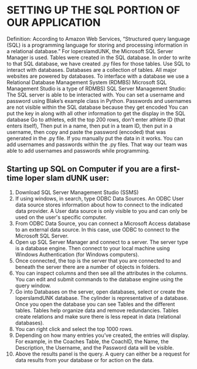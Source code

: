 # SETTING UP THE SQL PORTION OF OUR APPLICATION
Definition: According to Amazon Web Services, “Structured query language (SQL) is a programming language for storing and processing information in a relational database.” 
For loperslamdUNK, the Microsoft SQL Server Manager is used. Tables were created in the SQL database. In order to write to that SQL database, we have created .py files for those tables. 
Use SQL to interact with databases. Databases are a collection of tables. All major websites are powered by databases. 
To interface with a database we use a Relational Database Management System (RDMBS)
Microsoft SQL Management Studio is a type of RDMBS) 
SQL Server Management Studio: The SQL server is able to be interacted with. You can set a username and password using Blake’s example class in Python. 
Passwords and usernames are not visible within the SQL database because they get encoded 
You can put the key in along with all other information to get the display in the SQL database 
Go to athletes, edit the top 200 rows, don’t enter athlete ID (that enters itself), Then put in a name, then put in a team ID, then put in a username, then copy and paste the password (encoded) that was generated in the .py file. 
If you manually put the data in it works. You can add usernames and passwords within the .py files. That way our team was able to add usernames and passwords while programming. 


## Starting up SQL on Computer if you are a first-time loper slam dUNK user:
1. Download SQL Server Management Studio (SSMS)
2. If using windows, in search, type ODBC Data Sources. 
An ODBC User data source stores information about how to connect to the indicated data provider. A User data source is only visible to you and can only be used on the user's specific computer.
3. From ODBC Data Source, you can connect a Microsoft Access database to an external data source. In this case, use ODBC to connect to the Microsoft SQL Server.
4. Open up SQL Server Manager and connect to a server. The server type is a database engine. Then connect to your local machine using Windows Authentication (for Windows computers).
5. Once connected, the top is the server that you are connected to and beneath the server there are a number of objects in folders.
6. You can inspect columns and then see all the attributes in the columns. You can edit and submit commands to the database engine using the query window.
7. Go into Databases on the server, open databases, select or create the loperslamdUNK database. The cylinder is representative of a database. Once you open the database you can see Tables and the different tables. Tables help organize data and remove redundancies. Tables create relations and make sure there is less repeat in data (relational databases).
8. You can right click and select the top 1000 rows.
9. Depending on how many entries you’ve created, the entries will display. For example, in the Coaches Table, the CoachID, the Name, the Description, the Username, and the Password data will be visible.
10. Above the results panel is the query. A query can either be a request for data results from your database or for action on the data.

